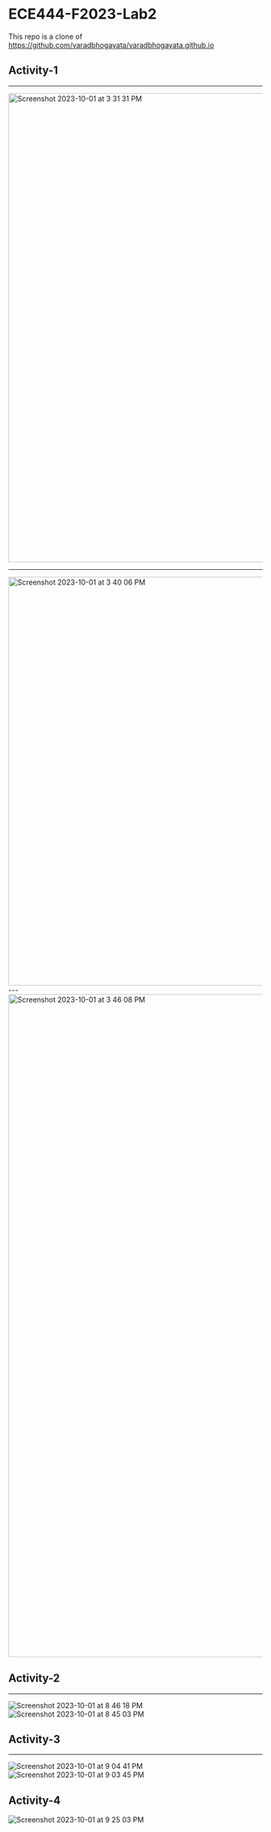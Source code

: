 # ECE444-F2023-Lab2

This repo is a clone of https://github.com/varadbhogayata/varadbhogayata.github.io

## Activity-1

---
<img width="928" alt="Screenshot 2023-10-01 at 3 31 31 PM" src="https://github.com/zhast/ECE444-F2023-Lab2/assets/20625321/2edd1ac5-956d-432c-88e3-63ec8fb402ee">


---
<img width="809" alt="Screenshot 2023-10-01 at 3 40 06 PM" src="https://github.com/zhast/ECE444-F2023-Lab2/assets/20625321/8ccc08c6-321b-4a2d-b846-748b3dc4c2b6">
---
<img width="1312" alt="Screenshot 2023-10-01 at 3 46 08 PM" src="https://github.com/zhast/ECE444-F2023-Lab2/assets/20625321/e6f8433a-a3ed-445c-890e-85ba8dc5ea7e">

## Activity-2
---

![Screenshot 2023-10-01 at 8 46 18 PM](https://github.com/zhast/ECE444-F2023-Lab2/assets/20625321/51212a01-8ce6-484d-b5f6-630430c44440)
![Screenshot 2023-10-01 at 8 45 03 PM](https://github.com/zhast/ECE444-F2023-Lab2/assets/20625321/1bbc098c-2425-442c-8c62-4adcd506589c)

## Activity-3
---
![Screenshot 2023-10-01 at 9 04 41 PM](https://github.com/zhast/ECE444-F2023-Lab2/assets/20625321/400fe90d-2270-4c63-8574-6bbeac620c01)
![Screenshot 2023-10-01 at 9 03 45 PM](https://github.com/zhast/ECE444-F2023-Lab2/assets/20625321/ee487ea3-89c8-46eb-b469-91d53cc04f81)


## Activity-4

![Screenshot 2023-10-01 at 9 25 03 PM](https://github.com/zhast/ECE444-F2023-Lab2/assets/20625321/0d81872c-e5fd-4aa7-82e8-af801de85ef4)
